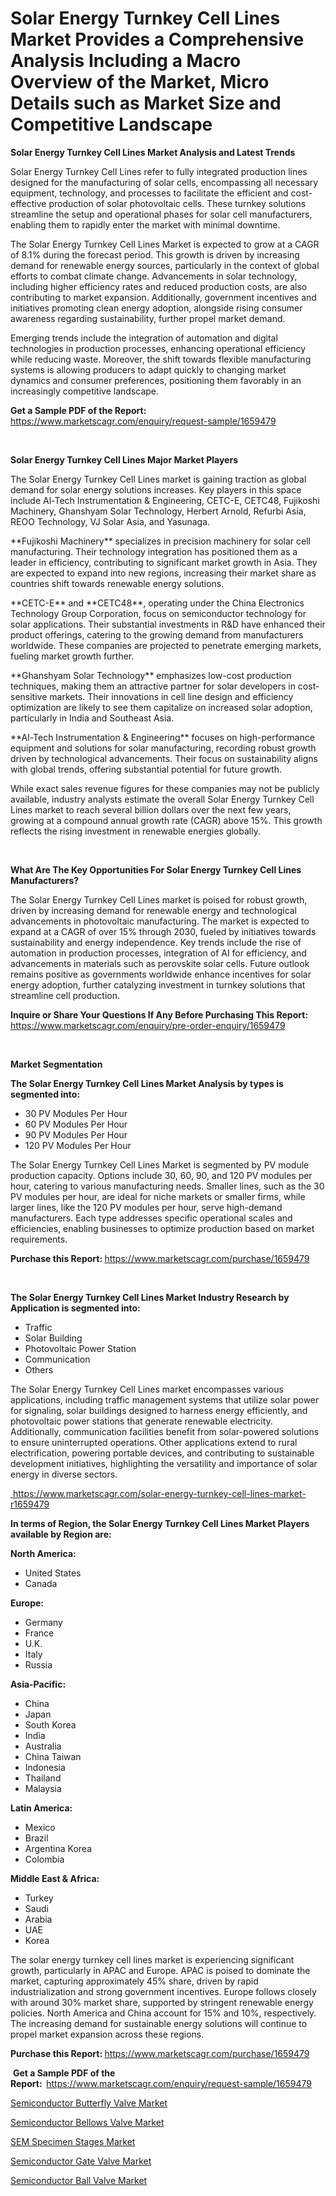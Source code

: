 <p><h1>Solar Energy Turnkey Cell Lines Market Provides a Comprehensive Analysis Including a Macro Overview of the Market, Micro Details such as Market Size and Competitive Landscape</h1></p><p><strong>Solar Energy Turnkey Cell Lines Market Analysis and Latest Trends</strong></p>
<p><p>Solar Energy Turnkey Cell Lines refer to fully integrated production lines designed for the manufacturing of solar cells, encompassing all necessary equipment, technology, and processes to facilitate the efficient and cost-effective production of solar photovoltaic cells. These turnkey solutions streamline the setup and operational phases for solar cell manufacturers, enabling them to rapidly enter the market with minimal downtime.</p><p>The Solar Energy Turnkey Cell Lines Market is expected to grow at a CAGR of 8.1% during the forecast period. This growth is driven by increasing demand for renewable energy sources, particularly in the context of global efforts to combat climate change. Advancements in solar technology, including higher efficiency rates and reduced production costs, are also contributing to market expansion. Additionally, government incentives and initiatives promoting clean energy adoption, alongside rising consumer awareness regarding sustainability, further propel market demand.</p><p>Emerging trends include the integration of automation and digital technologies in production processes, enhancing operational efficiency while reducing waste. Moreover, the shift towards flexible manufacturing systems is allowing producers to adapt quickly to changing market dynamics and consumer preferences, positioning them favorably in an increasingly competitive landscape.</p></p>
<p><strong>Get a Sample PDF of the Report:&nbsp;</strong> <a href="https://www.marketscagr.com/enquiry/request-sample/1659479?utm_campaign=1097&utm_medium=2&utm_source=Github&utm_content=ia&utm_term=23032025&utm_id=solar-energy-turnkey-cell-lines">https://www.marketscagr.com/enquiry/request-sample/1659479</a></p>
<p>&nbsp;</p>
<p><strong>Solar Energy Turnkey Cell Lines Major Market Players</strong></p>
<p><p>The Solar Energy Turnkey Cell Lines market is gaining traction as global demand for solar energy solutions increases. Key players in this space include Al-Tech Instrumentation & Engineering, CETC-E, CETC48, Fujikoshi Machinery, Ghanshyam Solar Technology, Herbert Arnold, Refurbi Asia, REOO Technology, VJ Solar Asia, and Yasunaga.</p><p>**Fujikoshi Machinery** specializes in precision machinery for solar cell manufacturing. Their technology integration has positioned them as a leader in efficiency, contributing to significant market growth in Asia. They are expected to expand into new regions, increasing their market share as countries shift towards renewable energy solutions.</p><p>**CETC-E** and **CETC48**, operating under the China Electronics Technology Group Corporation, focus on semiconductor technology for solar applications. Their substantial investments in R&D have enhanced their product offerings, catering to the growing demand from manufacturers worldwide. These companies are projected to penetrate emerging markets, fueling market growth further.</p><p>**Ghanshyam Solar Technology** emphasizes low-cost production techniques, making them an attractive partner for solar developers in cost-sensitive markets. Their innovations in cell line design and efficiency optimization are likely to see them capitalize on increased solar adoption, particularly in India and Southeast Asia.</p><p>**Al-Tech Instrumentation & Engineering** focuses on high-performance equipment and solutions for solar manufacturing, recording robust growth driven by technological advancements. Their focus on sustainability aligns with global trends, offering substantial potential for future growth.</p><p>While exact sales revenue figures for these companies may not be publicly available, industry analysts estimate the overall Solar Energy Turnkey Cell Lines market to reach several billion dollars over the next few years, growing at a compound annual growth rate (CAGR) above 15%. This growth reflects the rising investment in renewable energies globally.</p></p>
<p>&nbsp;</p>
<p><strong>What Are The Key Opportunities For Solar Energy Turnkey Cell Lines Manufacturers?</strong></p>
<p><p>The Solar Energy Turnkey Cell Lines market is poised for robust growth, driven by increasing demand for renewable energy and technological advancements in photovoltaic manufacturing. The market is expected to expand at a CAGR of over 15% through 2030, fueled by initiatives towards sustainability and energy independence. Key trends include the rise of automation in production processes, integration of AI for efficiency, and advancements in materials such as perovskite solar cells. Future outlook remains positive as governments worldwide enhance incentives for solar energy adoption, further catalyzing investment in turnkey solutions that streamline cell production.</p></p>
<p><strong>Inquire or Share Your Questions If Any Before Purchasing This Report:</strong> <a href="https://www.marketscagr.com/enquiry/pre-order-enquiry/1659479?utm_campaign=1097&utm_medium=2&utm_source=Github&utm_content=ia&utm_term=23032025&utm_id=solar-energy-turnkey-cell-lines">https://www.marketscagr.com/enquiry/pre-order-enquiry/1659479</a></p>
<p>&nbsp;</p>
<p><strong>Market Segmentation</strong></p>
<p><strong>The Solar Energy Turnkey Cell Lines Market Analysis by types is segmented into:</strong></p>
<p><ul><li>30 PV Modules Per Hour</li><li>60 PV Modules Per Hour</li><li>90 PV Modules Per Hour</li><li>120 PV Modules Per Hour</li></ul></p>
<p><p>The Solar Energy Turnkey Cell Lines Market is segmented by PV module production capacity. Options include 30, 60, 90, and 120 PV modules per hour, catering to various manufacturing needs. Smaller lines, such as the 30 PV modules per hour, are ideal for niche markets or smaller firms, while larger lines, like the 120 PV modules per hour, serve high-demand manufacturers. Each type addresses specific operational scales and efficiencies, enabling businesses to optimize production based on market requirements.</p></p>
<p><strong>Purchase this Report:&nbsp;</strong><a href="https://www.marketscagr.com/purchase/1659479?utm_campaign=1097&utm_medium=2&utm_source=Github&utm_content=ia&utm_term=23032025&utm_id=solar-energy-turnkey-cell-lines">https://www.marketscagr.com/purchase/1659479</a></p>
<p>&nbsp;</p>
<p><strong>The Solar Energy Turnkey Cell Lines Market Industry Research by Application is segmented into:</strong></p>
<p><ul><li>Traffic</li><li>Solar Building</li><li>Photovoltaic Power Station</li><li>Communication</li><li>Others</li></ul></p>
<p><p>The Solar Energy Turnkey Cell Lines market encompasses various applications, including traffic management systems that utilize solar power for signaling, solar buildings designed to harness energy efficiently, and photovoltaic power stations that generate renewable electricity. Additionally, communication facilities benefit from solar-powered solutions to ensure uninterrupted operations. Other applications extend to rural electrification, powering portable devices, and contributing to sustainable development initiatives, highlighting the versatility and importance of solar energy in diverse sectors.</p></p>
<p><a href="https://www.marketscagr.com/solar-energy-turnkey-cell-lines-market-r1659479?utm_campaign=1097&utm_medium=2&utm_source=Github&utm_content=ia&utm_term=23032025&utm_id=solar-energy-turnkey-cell-lines">&nbsp;https://www.marketscagr.com/solar-energy-turnkey-cell-lines-market-r1659479</a></p>
<p><strong>In terms of Region, the Solar Energy Turnkey Cell Lines Market Players available by Region are:</strong></p>
<p>
    <p> <strong> North America: </strong>
        <ul>
            <li>United States</li>
            <li>Canada</li>
        </ul>
        </p> 
    <p> <strong> Europe: </strong>
        <ul>
            <li>Germany</li>
            <li>France</li>
            <li>U.K.</li>
            <li>Italy</li>
            <li>Russia</li>
        </ul>
        </p> 
    <p> <strong> Asia-Pacific: </strong>
        <ul>
            <li>China</li>
            <li>Japan</li>
            <li>South Korea</li>
            <li>India</li>
            <li>Australia</li>
            <li>China Taiwan</li>
            <li>Indonesia</li>
            <li>Thailand</li>
            <li>Malaysia</li>
        </ul>
        </p> 
    <p> <strong> Latin America: </strong>
        <ul>
            <li>Mexico</li>
            <li>Brazil</li>
            <li>Argentina Korea</li>
            <li>Colombia</li>
        </ul>
        </p> 
    <p> <strong> Middle East & Africa: </strong>
        <ul>
            <li>Turkey</li>
            <li>Saudi</li>
            <li>Arabia</li>
            <li>UAE</li>
            <li>Korea</li>
        </ul>
    </p>
    </p>
<p><p>The solar energy turnkey cell lines market is experiencing significant growth, particularly in APAC and Europe. APAC is poised to dominate the market, capturing approximately 45% share, driven by rapid industrialization and strong government incentives. Europe follows closely with around 30% market share, supported by stringent renewable energy policies. North America and China account for 15% and 10%, respectively. The increasing demand for sustainable energy solutions will continue to propel market expansion across these regions.</p></p>
<p><strong>Purchase this Report: </strong><a href="https://www.marketscagr.com/purchase/1659479?utm_campaign=1097&utm_medium=2&utm_source=Github&utm_content=ia&utm_term=23032025&utm_id=solar-energy-turnkey-cell-lines">https://www.marketscagr.com/purchase/1659479</a></p>
<p>&nbsp;<strong>Get a Sample PDF of the Report:&nbsp;&nbsp;</strong><a href="https://www.marketscagr.com/enquiry/request-sample/1659479?utm_campaign=1097&utm_medium=2&utm_source=Github&utm_content=ia&utm_term=23032025&utm_id=solar-energy-turnkey-cell-lines">https://www.marketscagr.com/enquiry/request-sample/1659479</a></p>
<p><strong></strong></p>
<p><p><a href="https://github.com/koskasislo39/Market-Research-Report-List-1/blob/main/semiconductor-butterfly-valve-market.md?utm_campaign=1097&utm_medium=2&utm_source=Github&utm_content=ia&utm_term=23032025&utm_id=solar-energy-turnkey-cell-lines">Semiconductor Butterfly Valve Market</a></p><p><a href="https://github.com/seyalshudae7/Market-Research-Report-List-1/blob/main/semiconductor-bellows-valve-market.md?utm_campaign=1097&utm_medium=2&utm_source=Github&utm_content=ia&utm_term=23032025&utm_id=solar-energy-turnkey-cell-lines">Semiconductor Bellows Valve Market</a></p><p><a href="https://github.com/nacarnzina/Market-Research-Report-List-1/blob/main/sem-specimen-stages-market.md?utm_campaign=1097&utm_medium=2&utm_source=Github&utm_content=ia&utm_term=23032025&utm_id=solar-energy-turnkey-cell-lines">SEM Specimen Stages Market</a></p><p><a href="https://github.com/baetahassaz6/Market-Research-Report-List-1/blob/main/semiconductor-gate-valve-market.md?utm_campaign=1097&utm_medium=2&utm_source=Github&utm_content=ia&utm_term=23032025&utm_id=solar-energy-turnkey-cell-lines">Semiconductor Gate Valve Market</a></p><p><a href="https://github.com/oliffzillamv/Market-Research-Report-List-1/blob/main/semiconductor-ball-valve-market.md?utm_campaign=1097&utm_medium=2&utm_source=Github&utm_content=ia&utm_term=23032025&utm_id=solar-energy-turnkey-cell-lines">Semiconductor Ball Valve Market</a></p></p>